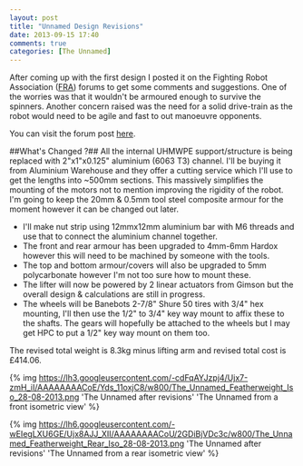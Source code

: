 ```yaml
---
layout: post
title: "Unnamed Design Revisions"
date: 2013-09-15 17:40
comments: true
categories: [The Unnamed]
---
```

After coming up with the first design I posted it on the Fighting Robot Association ([FRA](http://www.fightingrobots.co.uk/)) forums to get some comments and suggestions. One of the worries was that it wouldn't be armoured enough to survive the spinners. Another concern raised was the need for a solid drive-train as the robot would need to be agile and fast to out manoeuvre opponents.

You can visit the forum post [here](http://www.fightingrobots.co.uk/threads/11705-the-unnamed-\(fw\)).

##What's Changed ?##
All the internal UHMWPE support/structure is being replaced with 2"x1"x0.125" aluminium (6063 T3) channel. I'll be buying it from Aluminium Warehouse and they offer a cutting service which I'll use to get the lengths into ~500mm sections. This massively simplifies the mounting of the motors not to mention improving the rigidity of the robot. I'm going to keep the 20mm & 0.5mm tool steel composite armour for the moment however it can be changed out later.

* I'll make nut strip using 12mmx12mm aluminium bar with M6 threads and use that to connect the aluminium channel together.
* The front and rear armour has been upgraded to 4mm-6mm Hardox however this will need to be machined by someone with the tools.
* The top and bottom armour/covers will also be upgraded to 5mm polycarbonate however I'm not too sure how to mount these.
* The lifter will now be powered by 2 linear actuators from Gimson but the overall design & calculations are still in progress.
* The wheels will be Banebots 2-7/8" Shure 50 tires with 3/4" hex mounting, I'll then use the 1/2" to 3/4" key way mount to affix these to the shafts. The gears will hopefully be attached to the wheels but I may get HPC to put a 1/2" key way mount on them too.

The revised total weight is 8.3kg minus lifting arm and revised total cost is &pound;414.06.

{% img https://lh3.googleusercontent.com/-cdFqAYJzpj4/Ujx7-zmH_iI/AAAAAAAACoE/Yds_11oxjC8/w800/The_Unnamed_Featherweight_Iso_28-08-2013.png 'The Unnamed after revisions' 'The Unnamed from a front isometric view' %} 

{% img https://lh6.googleusercontent.com/-wEIegLXU6GE/Ujx8AJJ_XII/AAAAAAAACoU/2GDiBjVDc3c/w800/The_Unnamed_Featherweight_Rear_Iso_28-08-2013.png 'The Unnamed after revisions' 'The Unnamed from a rear isometric view' %}

